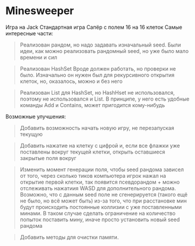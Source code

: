 # Minesweeper
Игра на Jack
Стандартная игра Сапёр с полем 16 на 16 клеток
Самые интересные части:
> Реализован рандом, но надо задавать изначальный seed. Были идеи, как можно реализовать рандомный seed, но уже было мало времени и сил

> Реализован HashSet Вроде должен работать, но проверки не было. Изначально он нужен был для рекурсивного открытия клеток, но, оказалось, можно и без него

> Реализован List для HashSet, но HashHset не использовался, поэтому не использовался и List. В принципе, у него есть удобные команды Add и Contains, может пригодится кому-нибудь

Возможные улучшения:
> Добавить возможность начать новую игру, не перезапуская текущую

> Добавить нажатие на клетку с цифрой и, если все флажки уже поставлены вокруг текущей клетки, открыть оставшиеся закрытые поля вокруг

> Изменить момент генерации поля, чтобы seed рандома зависел от того, через сколько тиков компьютера игрок нажал на открытие первой клетки, так появится псевдорандом + можно отслеживать нажатиия WASD для дополнительного рандома. Возможно, что с данным seed поле не сгенерируется (такого ещё не было, но всё может быть) из-за того, что при расстановке мин будут происходить постоянные коллизии с уже поставленными минами. В таком случае сделать ограничение на количество попыток поставить мину, иначе просто установить новый seed рандома

> Добавить методы для очистки памяти.
